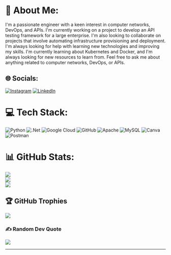 # 💫 About Me:
I'm a passionate engineer with a keen interest in computer networks, DevOps, and APIs. I'm currently working on a project to develop an API testing framework for a large enterprise. I'm also looking to collaborate on projects that involve automating infrastructure provisioning and deployment. I'm always looking for help with learning new technologies and improving my skills. I'm currently learning about Kubernetes and Docker, and I'm always looking for new resources to learn from. Feel free to ask me about anything related to computer networks, DevOps, or APIs.


## 🌐 Socials:
[![Instagram](https://img.shields.io/badge/Instagram-%23E4405F.svg?logo=Instagram&logoColor=white)](https://instagram.com/dhanushu1999) [![LinkedIn](https://img.shields.io/badge/LinkedIn-%230077B5.svg?logo=linkedin&logoColor=white)](https://linkedin.com/in/dhanush-u-824b91152) 

# 💻 Tech Stack:
![Python](https://img.shields.io/badge/python-3670A0?style=plastic&logo=python&logoColor=ffdd54) ![.Net](https://img.shields.io/badge/.NET-5C2D91?style=plastic&logo=.net&logoColor=white) ![Google Cloud](https://img.shields.io/badge/Google%20Cloud-%234285F4.svg?style=plastic&logo=google-cloud&logoColor=white) ![GitHub](https://img.shields.io/badge/GitHub-%23121011.svg?style=plastic&logo=github&logoColor=white) ![Apache](https://img.shields.io/badge/apache-%23D42029.svg?style=plastic&logo=apache&logoColor=white) ![MySQL](https://img.shields.io/badge/mysql-%2300f.svg?style=plastic&logo=mysql&logoColor=white) ![Canva](https://img.shields.io/badge/Canva-%2300C4CC.svg?style=plastic&logo=Canva&logoColor=white) ![Postman](https://img.shields.io/badge/Postman-FF6C37?style=plastic&logo=postman&logoColor=white)
# 📊 GitHub Stats:
![](https://github-readme-stats.vercel.app/api?username=Dhanushu1999&theme=dark&hide_border=false&include_all_commits=true&count_private=true)<br/>
![](https://github-readme-streak-stats.herokuapp.com/?user=Dhanushu1999&theme=dark&hide_border=false)<br/>
![](https://github-readme-stats.vercel.app/api/top-langs/?username=Dhanushu1999&theme=dark&hide_border=false&include_all_commits=true&count_private=true&layout=compact)

## 🏆 GitHub Trophies
![](https://github-profile-trophy.vercel.app/?username=Dhanushu1999&theme=discord&no-frame=false&no-bg=true&margin-w=4)

### ✍️ Random Dev Quote
![](https://quotes-github-readme.vercel.app/api?type=horizontal&theme=dark)

---

